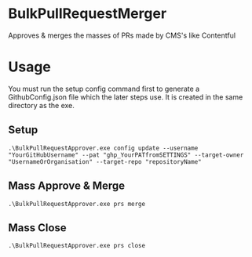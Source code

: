 # BulkPullRequestMerger
Approves &amp; merges the masses of PRs made by CMS's like Contentful

# Usage

You must run the setup config command first to generate a GithubConfig.json file which the later steps use. It is created in the same directory as the exe.

## Setup

`.\BulkPullRequestApprover.exe config update --username "YourGitHubUsername" --pat "ghp_YourPATfromSETTINGS" --target-owner "UsernameOrOrganisation" --target-repo "repositoryName"`

## Mass Approve & Merge

`.\BulkPullRequestApprover.exe prs merge`

## Mass Close

`.\BulkPullRequestApprover.exe prs close`
